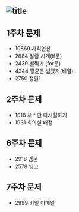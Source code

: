 ![title](https://user-images.githubusercontent.com/68391427/107851854-43de1900-6e50-11eb-8fb2-0b69a2bd4524.png)
-------------------------
## 1주차 문제
  - 10869 사칙연산
  - 2884 알람 시계(if문)
  - 2439 별찍기 (for문)
  - 4344 평균은 넘겠지(배열)
  - 2750 정렬1

## 2주차 문제
  - 1018 체스판 다시칠하기
  - 1931 회의실 배정

## 6주차 문제
  - 2918 검문
  - 2578 빙고

## 7주차 문제
  - 2999 비밀 이메일
